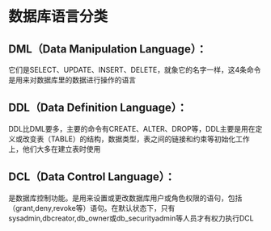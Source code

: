 # 数据库语言分类

## **DML（Data Manipulation Language）：**

它们是SELECT、UPDATE、INSERT、DELETE，就象它的名字一样，这4条命令是用来对数据库里的数据进行操作的语言

## **DDL（Data Definition Language）：**

DDL比DML要多，主要的命令有CREATE、ALTER、DROP等，DDL主要是用在定义或改变表（TABLE）的结构，数据类型，表之间的链接和约束等初始化工作上，他们大多在建立表时使用

## **DCL（Data Control Language）：**

是数据库控制功能。是用来设置或更改数据库用户或角色权限的语句，包括（grant,deny,revoke等）语句。在默认状态下，只有sysadmin,dbcreator,db_owner或db_securityadmin等人员才有权力执行DCL